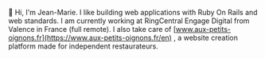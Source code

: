 👋 Hi, I'm Jean-Marie. I like building web applications with Ruby On Rails and web standards. I am currently working at RingCentral Engage Digital from Valence in France (full remote).
I also take care of [www.aux-petits-oignons.fr](https://www.aux-petits-oignons.fr/en) , a website creation platform made for independent restaurateurs.
